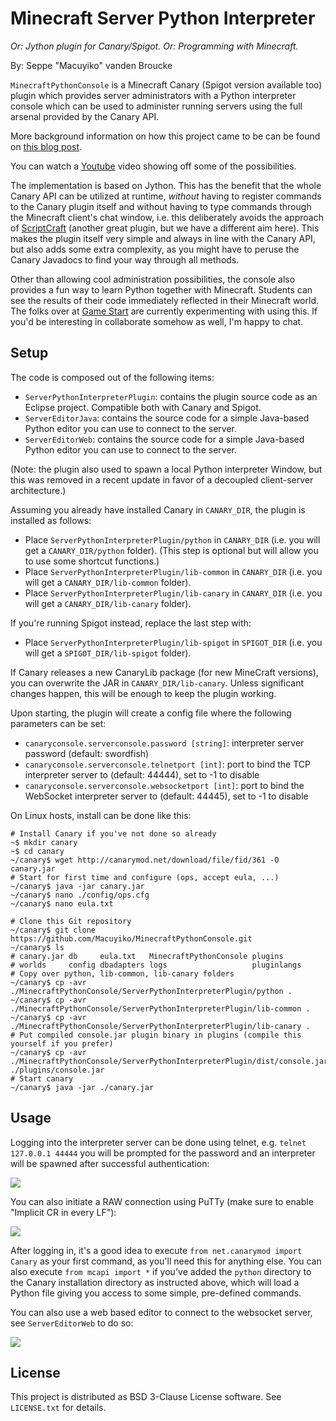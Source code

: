 # Minecraft Server Python Interpreter

*Or: Jython plugin for Canary/Spigot. Or: Programming with Minecraft.*

By: Seppe "Macuyiko" vanden Broucke

`MinecraftPythonConsole` is a Minecraft Canary (Spigot version available 
too) plugin which provides server administrators with a Python 
interpreter console which can be used to administer running servers 
using the full arsenal provided by the Canary API.

More background information on how this project came to be can be found 
on [this blog post](http://blog.macuyiko.com/post/2015/rebuilding-our-jython-console-plugin-for-minecraft.html).

You can watch a [Youtube](https://www.youtube.com/watch?v=j4JfwS5hNlw) 
video showing off some of the possibilities.

The implementation is based on Jython. This has the benefit that the 
whole Canary API can be utilized at runtime, *without* having to register 
commands to the Canary plugin itself and without having to type commands 
through the Minecraft client's chat window, i.e. this deliberately avoids 
the approach of [ScriptCraft](http://scriptcraftjs.org/) (another great 
plugin, but we have a different aim here). This makes the plugin itself 
very simple and always in line with the Canary API, but also adds some 
extra complexity, as you might have to peruse the Canary Javadocs to find 
your way through all methods.

Other than allowing cool administration possibilities, the console also 
provides a fun way to learn Python together with Minecraft. Students can 
see the results of their code immediately reflected in their Minecraft 
world. The folks over at [Game Start](http://www.gamestartschool.com/) 
are currently experimenting with using this. If you'd be interesting in 
collaborate somehow as well, I'm happy to chat.

## Setup

The code is composed out of the following items:

* `ServerPythonInterpreterPlugin`: contains the plugin source code as an 
Eclipse project. Compatible both with Canary and Spigot.
* `ServerEditorJava`: contains the source code for a simple Java-based 
Python editor you can use to connect to the server.
* `ServerEditorWeb`: contains the source code for a simple Java-based 
Python editor you can use to connect to the server.

(Note: the plugin also used to spawn a local Python interpreter Window, 
but this was removed in a recent update in favor of a decoupled 
client-server architecture.)

Assuming you already have installed Canary in `CANARY_DIR`, the plugin is 
installed as follows:

* Place `ServerPythonInterpreterPlugin/python` in `CANARY_DIR` (i.e. you 
will get a `CANARY_DIR/python` folder). (This step is optional but will 
allow you to use some shortcut functions.)
* Place `ServerPythonInterpreterPlugin/lib-common` in `CANARY_DIR` (i.e. 
you will get a `CANARY_DIR/lib-common` folder).
* Place `ServerPythonInterpreterPlugin/lib-canary` in `CANARY_DIR` (i.e. 
you will get a `CANARY_DIR/lib-canary` folder).

If you're running Spigot instead, replace the last step with:

* Place `ServerPythonInterpreterPlugin/lib-spigot` in `SPIGOT_DIR` (i.e. 
you will get a `SPIGOT_DIR/lib-spigot` folder).

If Canary releases a new CanaryLib package (for new MineCraft versions), 
you can overwrite the JAR in `CANARY_DIR/lib-canary`. Unless significant 
changes happen, this will be enough to keep the plugin working.

Upon starting, the plugin will create a config file where the following 
parameters can be set:

* `canaryconsole.serverconsole.password [string]`: interpreter server 
password (default: swordfish)
* `canaryconsole.serverconsole.telnetport [int]`: port to bind the TCP 
interpreter server to (default: 44444), set to -1 to disable
* `canaryconsole.serverconsole.websocketport [int]`: port to bind the 
WebSocket interpreter server to (default: 44445), set to -1 to disable

On Linux hosts, install can be done like this:

	# Install Canary if you've not done so already
	~$ mkdir canary
	~$ cd canary
	~/canary$ wget http://canarymod.net/download/file/fid/361 -O canary.jar
	# Start for first time and configure (ops, accept eula, ...)
	~/canary$ java -jar canary.jar 
	~/canary$ nano ./config/ops.cfg
	~/canary$ nano eula.txt
	
	# Clone this Git repository
	~/canary$ git clone https://github.com/Macuyiko/MinecraftPythonConsole.git
	~/canary$ ls
	# canary.jar db     eula.txt   MinecraftPythonConsole plugins 
	# worlds     config dbadapters logs                   pluginlangs
	# Copy over python, lib-common, lib-canary folders
	~/canary$ cp -avr ./MinecraftPythonConsole/ServerPythonInterpreterPlugin/python .
	~/canary$ cp -avr ./MinecraftPythonConsole/ServerPythonInterpreterPlugin/lib-common .
	~/canary$ cp -avr ./MinecraftPythonConsole/ServerPythonInterpreterPlugin/lib-canary .
	# Put compiled console.jar plugin binary in plugins (compile this yourself if you prefer)
	~/canary$ cp -avr ./MinecraftPythonConsole/ServerPythonInterpreterPlugin/dist/console.jar ./plugins/console.jar
	# Start canary
	~/canary$ java -jar ./canary.jar

## Usage

Logging into the interpreter server can be done using telnet, e.g. 
`telnet 127.0.0.1 44444` you will be prompted for the password and an 
interpreter will be spawned after successful authentication:

![](https://camo.githubusercontent.com/6fea3b76ec29006ef0e423dc78d3993bc9489797/687474703a2f2f696d6775722e636f6d2f676f4c684733392e706e67)

You can also initiate a RAW connection using PuTTy (make sure to enable 
"Implicit CR in every LF"):

![](https://camo.githubusercontent.com/6ddb498f728187442e1fca2add801a978d907e75/687474703a2f2f692e696d6775722e636f6d2f316b553276744c2e706e67)

After logging in, it's a good idea to execute 
`from net.canarymod import Canary` as your first command, as you'll need 
this for anything else. You can also execute `from mcapi import *` if 
you've added the `python` directory to the Canary installation directory 
as instructed above, which will load a Python file giving you access to 
some simple, pre-defined commands.

You can also use a web based editor to connect to the websocket server, 
see `ServerEditorWeb` to do so:
    
![](http://i.imgur.com/8ZoH8KG.png)

## License

This project is distributed as BSD 3-Clause License software. See 
`LICENSE.txt` for details.